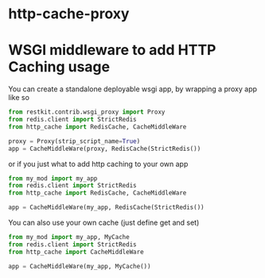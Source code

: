 http-cache-proxy
================
WSGI middleware to add HTTP Caching 
usage
================
You can create a standalone deployable wsgi app, by wrapping a proxy app like so 
```python
from restkit.contrib.wsgi_proxy import Proxy
from redis.client import StrictRedis
from http_cache import RedisCache, CacheMiddleWare

proxy = Proxy(strip_script_name=True)
app = CacheMiddleWare(proxy, RedisCache(StrictRedis())
```
or if you just what to add http caching to your own app
```python
from my_mod import my_app
from redis.client import StrictRedis
from http_cache import RedisCache, CacheMiddleWare

app = CacheMiddleWare(my_app, RedisCache(StrictRedis())
```
You can also use your own cache (just define get and set)
```python
from my_mod import my_app, MyCache
from redis.client import StrictRedis
from http_cache import CacheMiddleWare

app = CacheMiddleWare(my_app, MyCache())
```
